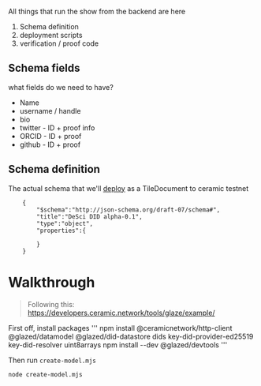 All things that run the show from the backend are here
1. Schema definition
2. deployment scripts
3. verification / proof code


## Schema fields
what fields do we need to have?
- Name
- username / handle
- bio
- twitter - ID + proof info
- ORCID - ID + proof
- github - ID + proof

## Schema definition
The actual schema that we'll [deploy](https://developers.ceramic.network/tools/glaze/deploy-from-cli/) as a TileDocument to ceramic testnet

```
    {
        "$schema":"http://json-schema.org/draft-07/schema#",
        "title":"DeSci DID alpha-0.1",
        "type":"object",
        "properties":{

        }
    }
```

# Walkthrough
> Following this: https://developers.ceramic.network/tools/glaze/example/

First off, install packages
'''
npm install @ceramicnetwork/http-client @glazed/datamodel @glazed/did-datastore dids key-did-provider-ed25519 key-did-resolver uint8arrays
npm install --dev @glazed/devtools
'''

Then run `create-model.mjs`
```
node create-model.mjs
```
